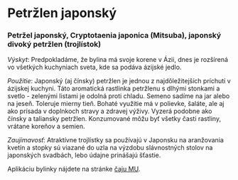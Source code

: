 Petržlen japonský
=================

### Petržel japonský, Cryptotaenia japonica (Mitsuba), japonský divoký petržlen (trojlístok)

*Výskyt*: Predpokladáme, že bylina má svoje korene v Ázii, dnes je rozšírená vo
všetkých kuchyniach sveta, kde sa podáva ázijské jedlo.

*Použitie*: Japonský (aj čínsky) petržlen je jednou z najdôležitejších príchutí
v ázijskej kuchyni. Táto aromatická rastlinka petržlenu s dlhými stonkami a
svetlo - zelenými listami je odolná proti chladu. Semeno sadíme na jar alebo na
jeseň. Toleruje mierny tieň. Bohaté využitie má v polievke, šaláte, ale aj ako
prísada v doplnkoch stravy a zdravej výživy. Vyzerá podobne ako čínsky a
taliansky petržlen. Konzumované môžu byť všetky časti rastliny, vrátane koreňov
a semien.

*Zaujímavosť*: Atraktívne trojlístky sa používajú v Japonsku na aranžovania
kvetín a stopky sú viazané do uzla na výzdobu slávnostných stolov na japonských
svadbách, lebo údajne prinášajú šťastie.

Aplikáciu bylinky nájdete na stránke [čaju MU](/sip/p/mu/).


